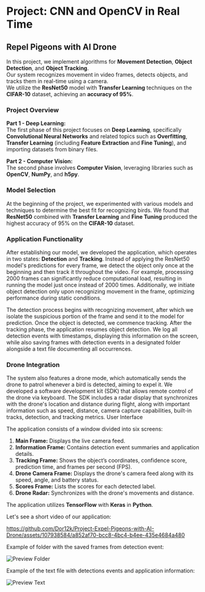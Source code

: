 
# **Project: CNN and OpenCV in Real Time**

## **Repel Pigeons with AI Drone** 

In this project, we implement algorithms for **Movement Detection**, **Object Detection**, and **Object Tracking**. <br>
Our system recognizes movement in video frames, detects objects, and tracks them in real-time using a camera. <br>
We utilize the **ResNet50** model with **Transfer Learning** techniques on the **CIFAR-10** dataset, achieving an **accuracy of 95%**.
<br>
### Project Overview

**Part 1 - Deep Learning:** <br>
The first phase of this project focuses on **Deep Learning**, specifically **Convolutional Neural Networks** and related topics such as **Overfitting**, **Transfer Learning** (including **Feature Extraction** and **Fine Tuning**), and importing datasets from binary files.


**Part 2 - Computer Vision:** <br>
The second phase involves **Computer Vision**, leveraging libraries such as **OpenCV**, **NumPy**, and **h5py**.

### Model Selection
At the beginning of the project, we experimented with various models and techniques to determine the best fit for recognizing birds. We found that **ResNet50** combined with **Transfer Learning** and **Fine Tuning** produced the highest accuracy of 95% on the **CIFAR-10** dataset.


### Application Functionality
After establishing our model, we developed the application, which operates in two states: **Detection** and **Tracking**. 
Instead of applying the ResNet50 model's predictions for every frame, we detect the object only once at the beginning and then track it throughout the video. For example, processing 2000 frames can significantly reduce computational load, resulting in running the model just once instead of 2000 times. Additionally, we initiate object detection only upon recognizing movement in the frame, optimizing performance during static conditions.

The detection process begins with recognizing movement, after which we isolate the suspicious portion of the frame and send it to the model for prediction. Once the object is detected, we commence tracking. After the tracking phase, the application resumes object detection. We log all detection events with timestamps, displaying this information on the screen, while also saving frames with detection events in a designated folder alongside a text file documenting all occurrences.

### Drone Integration
The system also features a drone mode, which automatically sends the drone to patrol whenever a bird is detected, aiming to expel it. We developed a software development kit (SDK) that allows remote control of the drone via keyboard. The SDK includes a radar display that synchronizes with the drone's location and distance during flight, along with important information such as speed, distance, camera capture capabilities, built-in tracks, detection, and tracking metrics.
User Interface

The application consists of a window divided into six screens:

  1. **Main Frame:** Displays the live camera feed. <br>
  2. **Information Frame:** Contains detection event summaries and application details. <br>
  3. **Tracking Frame:** Shows the object’s coordinates, confidence score, prediction time, and frames per second (FPS). <br>
  4. **Drone Camera Frame:** Displays the drone's camera feed along with its speed, angle, and battery status. <br>
  5. **Scores Frame:** Lists the scores for each detected label. <br>
  6. **Drone Radar:** Synchronizes with the drone's movements and distance. <br>

The application utilizes **TensorFlow** with **Keras** in **Python**.


Let's see a short video of our application:

https://github.com/Dor12k/Project-Expel-Pigeons-with-AI-Drone/assets/107938584/a852af70-bcc8-4bc4-b4ee-435e4684a480



Example of folder with the saved frames from detection event:
 
 ![Preview Folder](https://github.com/Dor12k/Project-Expel-Pigeons-with-AI-Drone/assets/107938584/76440b46-4d9d-4e74-8c4b-1050e967fd2b)



Example of the text file with detections events and application information:

![Preview Text](https://github.com/Dor12k/Project-Expel-Pigeons-with-AI-Drone/assets/107938584/f698a65a-992f-4e04-8d67-d83f2427922a)

